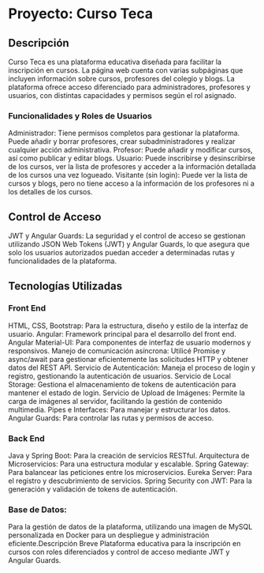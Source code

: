 # Proyecto: Curso Teca
## Descripción
Curso Teca es una plataforma educativa diseñada para facilitar la inscripción en cursos. La página web cuenta con varias subpáginas que incluyen información sobre cursos, profesores del colegio y blogs. La plataforma ofrece acceso diferenciado para administradores, profesores y usuarios, con distintas capacidades y permisos según el rol asignado.

### Funcionalidades y Roles de Usuarios
Administrador: Tiene permisos completos para gestionar la plataforma. Puede añadir y borrar profesores, crear subadministradores y realizar cualquier acción administrativa.
Profesor: Puede añadir y modificar cursos, así como publicar y editar blogs.
Usuario: Puede inscribirse y desinscribirse de los cursos, ver la lista de profesores y acceder a la información detallada de los cursos una vez logueado.
Visitante (sin login): Puede ver la lista de cursos y blogs, pero no tiene acceso a la información de los profesores ni a los detalles de los cursos.
## Control de Acceso
JWT y Angular Guards: La seguridad y el control de acceso se gestionan utilizando JSON Web Tokens (JWT) y Angular Guards, lo que asegura que solo los usuarios autorizados puedan acceder a determinadas rutas y funcionalidades de la plataforma.
## Tecnologías Utilizadas
### Front End
HTML, CSS, Bootstrap: Para la estructura, diseño y estilo de la interfaz de usuario.
Angular: Framework principal para el desarrollo del front end.
Angular Material-UI: Para componentes de interfaz de usuario modernos y responsivos.
Manejo de comunicación asíncrona: Utilicé Promise y async/await para gestionar eficientemente las solicitudes HTTP y obtener datos del REST API.
Servicio de Autenticación: Maneja el proceso de login y registro, gestionando la autenticación de usuarios.
Servicio de Local Storage: Gestiona el almacenamiento de tokens de autenticación para mantener el estado de login.
Servicio de Upload de Imágenes: Permite la carga de imágenes al servidor, facilitando la gestión de contenido multimedia.
Pipes e Interfaces: Para manejar y estructurar los datos.
Angular Guards: Para controlar las rutas y permisos de acceso.
### Back End
Java y Spring Boot: Para la creación de servicios RESTful.
Arquitectura de Microservicios: Para una estructura modular y escalable.
Spring Gateway: Para balancear las peticiones entre los microservicios.
Eureka Server: Para el registro y descubrimiento de servicios.
Spring Security con JWT: Para la generación y validación de tokens de autenticación.
### Base de Datos:
 Para la gestión de datos de la plataforma, utilizando una imagen de MySQL personalizada en Docker para un despliegue y administración eficiente.Descripción Breve
Plataforma educativa para la inscripción en cursos con roles diferenciados y control de acceso mediante JWT y Angular Guards.
